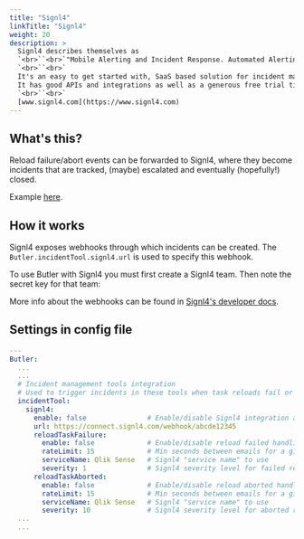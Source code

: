 ```yaml
---
title: "Signl4"
linkTitle: "Signl4"
weight: 20
description: >
  Signl4 describes themselves as 
  `<br>``<br>`"Mobile Alerting and Incident Response. Automated Alerting. Anywhere Response"
  `<br>``<br>`
  It's an easy to get started with, SaaS based solution for incident management.`<br>`
  It has good APIs and integrations as well as a generous free trial tier, which makes it great for Qlik Sense admins who wants to try a proper incident management tool.
  `<br>``<br>`
  [www.signl4.com](https://www.signl4.com)
---
```


## What's this?

Reload failure/abort events can be forwarded to Signl4, where they become incidents that are tracked, (maybe) escalated and eventually (hopefully!) closed.

Example [here](/docs/examples/signl4/).

## How it works

Signl4 exposes webhooks through which incidents can be created. The `Butler.incidentTool.signl4.url` is used to specify this webhook.

To use Butler with Signl4 you must first create a Signl4 team. Then note the secret key for that team:

<ResponsiveImage
  src="/img/signl4-team-config-1.png"
  alt="Signl4 team config "
  caption="Signl4 team config"
/>

More info about the webhooks can be found in [Signl4's developer docs](https://connect.signl4.com/webhook/docs/index.html).

## Settings in config file

```yaml
---
Butler:
  ...
  ...
  # Incident management tools integration
  # Used to trigger incidents in these tools when task reloads fail or are aborted
  incidentTool:
    signl4:
      enable: false               # Enable/disable Signl4 integration as a whole
      url: https://connect.signl4.com/webhook/abcde12345
      reloadTaskFailure:
        enable: false             # Enable/disable reload failed handling in Signl4
        rateLimit: 15             # Min seconds between emails for a given taskID. Defaults to 5 minutes
        serviceName: Qlik Sense   # Signl4 "service name" to use
        severity: 1               # Signl4 severity level for failed reloads
      reloadTaskAborted:
        enable: false             # Enable/disable reload aborted handling in Signl4
        rateLimit: 15             # Min seconds between emails for a given taskID. Defaults to 5 minutes
        serviceName: Qlik Sense   # Signl4 "service name" to use
        severity: 10              # Signl4 severity level for aborted reloads
  ...
  ...
```
